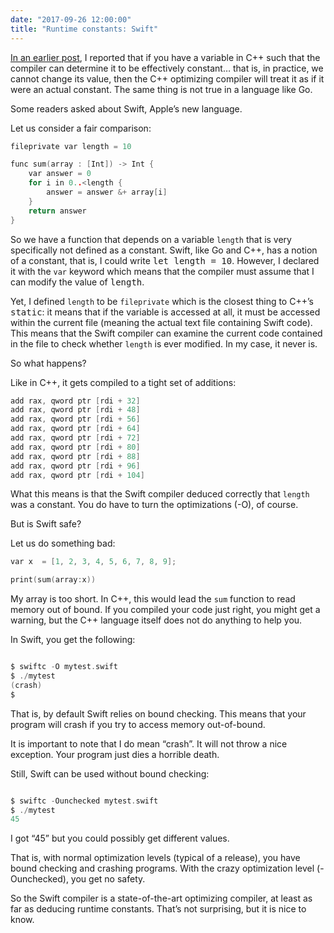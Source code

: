 ```yaml
---
date: "2017-09-26 12:00:00"
title: "Runtime constants: Swift"
---
```




[In an earlier post](/lemire/blog/2017/09/26/runtime-constants-go-vs-c/), I reported that if you have a variable in C++ such that the compiler can determine it to be effectively constant&hellip; that is, in practice, we cannot change its value, then the C++ optimizing compiler will treat it as if it were an actual constant. The same thing is not true in a language like Go.

Some readers asked about Swift, Apple&rsquo;s new language.

Let us consider a fair comparison: 
```C
fileprivate var length = 10

func sum(array : [Int]) -> Int {
    var answer = 0
    for i in 0..<length {
        answer = answer &+ array[i]
    }
    return answer
}
```


So we have a function that depends on a variable `length` that is very specifically not defined as a constant. Swift, like Go and C++, has a notion of a constant, that is, I could write <tt>let length = 10</tt>. However, I declared it with the `var` keyword which means that the compiler must assume that I can modify the value of <tt>length</tt>.

Yet, I defined `length` to be `fileprivate` which is the closest thing to C++&rsquo;s <tt>static</tt>: it means that if the variable is accessed at all, it must be accessed within the current file (meaning the actual text file containing Swift code). This means that the Swift compiler can examine the current code contained in the file to check whether `length` is ever modified. In my case, it never is.

So what happens?

Like in C++, it gets compiled to a tight set of additions:
```C
add rax, qword ptr [rdi + 32]
add rax, qword ptr [rdi + 48]
add rax, qword ptr [rdi + 56]
add rax, qword ptr [rdi + 64]
add rax, qword ptr [rdi + 72]
add rax, qword ptr [rdi + 80]
add rax, qword ptr [rdi + 88]
add rax, qword ptr [rdi + 96]
add rax, qword ptr [rdi + 104]
```


What this means is that the Swift compiler deduced correctly that `length` was a constant. You do have to turn the optimizations (-O), of course.

But is Swift safe?

Let us do something bad:
```C
var x  = [1, 2, 3, 4, 5, 6, 7, 8, 9];

print(sum(array:x))
```


My array is too short. In C++, this would lead the `sum` function to read memory out of bound. If you compiled your code just right, you might get a warning, but the C++ language itself does not do anything to help you. 

In Swift, you get the following:
```C

$ swiftc -O mytest.swift
$ ./mytest
(crash)
$
```


That is, by default Swift relies on bound checking. This means that your program will crash if you try to access memory out-of-bound.

It is important to note that I do mean &ldquo;crash&rdquo;. It will not throw a nice exception. Your program just dies a horrible death.

Still, Swift can be used without bound checking:
```C

$ swiftc -Ounchecked mytest.swift
$ ./mytest
45
```


I got &ldquo;45&rdquo; but you could possibly get different values. 

That is, with normal optimization levels (typical of a release), you have bound checking and crashing programs. With the crazy optimization level (-Ounchecked), you get no safety.

So the Swift compiler is a state-of-the-art optimizing compiler, at least as far as deducing runtime constants. That&rsquo;s not surprising, but it is nice to know.

